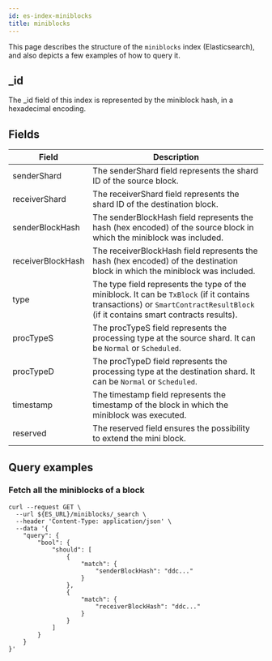 ```yaml
---
id: es-index-miniblocks
title: miniblocks
---
```


[comment]: # (mx-abstract)

This page describes the structure of the `miniblocks` index (Elasticsearch), and also depicts a few examples of how to query it.

[comment]: # (mx-context-auto)

## _id

The _id field of this index is represented by the miniblock hash, in a hexadecimal encoding.

[comment]: # (mx-context-auto)

## Fields

[comment]: # (table:miniblocks)

| Field             | Description                                                                                                                                                                     |
|-------------------|---------------------------------------------------------------------------------------------------------------------------------------------------------------------------------|
| senderShard       | The senderShard field represents the shard ID of the source block.                                                                                                              |
| receiverShard     | The receiverShard field represents the shard ID of the destination block.                                                                                                       |
| senderBlockHash   | The senderBlockHash field represents the hash (hex encoded) of the source block in which the miniblock was included.                                                            |
| receiverBlockHash | The receiverBlockHash field represents the hash (hex encoded) of the destination block in which the miniblock was included.                                                     |
| type              | The type field represents the type of the miniblock. It can be `TxBlock` (if it contains transactions) or `SmartContractResultBlock` (if it contains smart contracts results).  |
| procTypeS         | The procTypeS field represents the processing type at the source shard. It can be `Normal` or `Scheduled`.                                                                      |
| procTypeD         | The procTypeD field represents the processing type at the destination shard. It can be `Normal` or `Scheduled`.                                                                 |
| timestamp         | The timestamp field represents the timestamp of the block in which the miniblock was executed.                                                                                  |
| reserved          | The reserved field ensures the possibility to extend the mini block.                                                                                                            |

[comment]: # (mx-context-auto)

## Query examples

[comment]: # (mx-context-auto)

### Fetch all the miniblocks of a block

```
curl --request GET \
  --url ${ES_URL}/miniblocks/_search \
  --header 'Content-Type: application/json' \
  --data '{
  	"query": {
		"bool": {
			"should": [
				{
					"match": {
						"senderBlockHash": "ddc..."
					}
				},
				{
					"match": {
						"receiverBlockHash": "ddc..."
					}
				}
			]
		}
	}
}'
```

